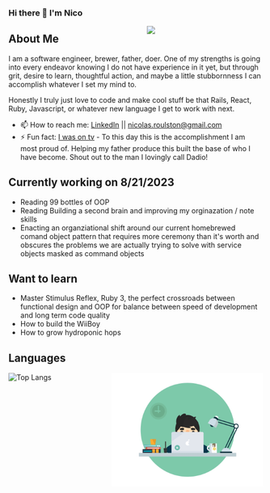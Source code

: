
### Hi there 👋 I'm Nico

<img align='right' src="https://media.giphy.com/media/M9gbBd9nbDrOTu1Mqx/giphy.gif" width="230">

## About Me 

I am a software engineer, brewer, father, doer. One of my strengths is going into every endeavor knowing I do not have experience in it yet, but through grit, desire to learn, thoughtful action, and maybe a little stubbornness I can accomplish whatever I set my mind to. 

Honestly I truly just love to code and make cool stuff be that Rails, React, Ruby, Javascript, or whatever new language I get to work with next.  

- 📫 How to reach me: [LinkedIn](https://www.linkedin.com/in/nico-roulston) || nicolas.roulston@gmail.com 
- ⚡ Fun fact: [I was on tv](https://www.youtube.com/watch?v=Ybjn4kynyzk&t=2s) - To this day this is the accomplishment I am most proud of. Helping my father produce this built the base of who I have become. Shout out to the man I lovingly call Dadio! 


## Currently working on 8/21/2023

<ul>
  <li> Reading 99 bottles of OOP </li>
  <li> Reading Building a second brain and improving my orginazation / note skills </li>
  <li> Enacting an organziational shift around our current homebrewed comand object pattern that requires more ceremony than it's worth and obscures the problems we are actually trying to solve with service objects masked as command objects</li>
</ul>

## Want to learn

<ul>
  <li> Master Stimulus Reflex, Ruby 3, the perfect crossroads between functional design and OOP for balance between speed of development and long term code quality</li>
  <li> How to build the WiiBoy </li>
  <li> How to grow hydroponic hops</li>
</ul>

## Languages
![Top Langs](https://github-readme-stats.vercel.app/api/top-langs/?username=nroulston&show_icons=true)
<img src="https://github.com/nirala69/nirala69/blob/master/70804f7e25b11f29db904f2fa7b4cd9d.gif" width="300" align='right'>








